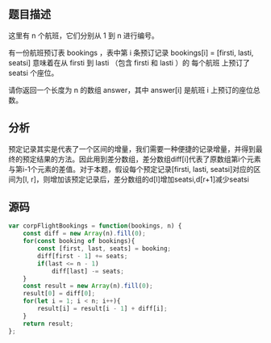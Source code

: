 ## 题目描述
这里有 n 个航班，它们分别从 1 到 n 进行编号。

有一份航班预订表 bookings ，表中第 i 条预订记录 bookings[i] = [firsti, lasti, seatsi] 意味着在从 firsti 到 lasti （包含 firsti 和 lasti ）的 每个航班 上预订了 seatsi 个座位。

请你返回一个长度为 n 的数组 answer，其中 answer[i] 是航班 i 上预订的座位总数。
## 分析
预定记录其实是代表了一个区间的增量，我们需要一种便捷的记录增量，并得到最终的预定结果的方法。因此用到差分数组，差分数组diff[i]代表了原数组第i个元素与第i-1个元素的差值。对于本题，假设每个预定记录[firsti, lasti, seatsi]对应的区间为[l, r]，则增加该预定记录后，差分数组的d[l]增加seatsi,d[r+1]减少seatsi

## 源码
```javascript
var corpFlightBookings = function(bookings, n) {
    const diff = new Array(n).fill(0);
    for(const booking of bookings){
        const [first, last, seats] = booking;
        diff[first - 1] += seats;
        if(last <= n - 1)
            diff[last] -= seats;
    }
    const result = new Array(n).fill(0);
    result[0] = diff[0];
    for(let i = 1; i < n; i++){
        result[i] = result[i - 1] + diff[i];
    }
    return result;
};
```